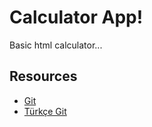 # Calculator App!

Basic html calculator...

## Resources

* [Git](https://git-scm.com/docs)
* [Türkçe Git](https://vigo.gitbooks.io/git-puf-noktalari/content/)

